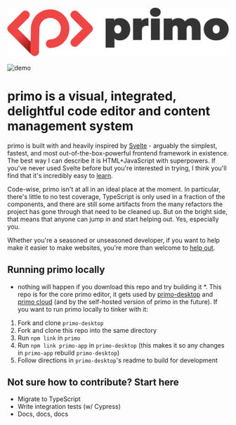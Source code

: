 <p align="center">
  <img src="logo.svg" alt="primo logo"/>
</p>

![demo](demo.gif)

# primo is a visual, integrated, delightful code editor and content management system

primo is built with and heavily inspired by [Svelte](https://svelte.dev/) - arguably the simplest, fastest, and most out-of-the-box-powerful frontend framework in existence. The best way I can describe it is HTML+JavaScript with superpowers. If you've never used Svelte before but you're interested in trying, I think you'll find that it's incredibly easy to [learn](https://svelte.dev/tutorial/basics).

Code-wise, primo isn't at all in an ideal place at the moment. In particular, there's little to no test coverage, TypeScript is only used in a fraction of the components, and there are still some artifacts from the many refactors the project has gone through that need to be cleaned up. But on the bright side, that means that anyone can jump in and start helping out. Yes, especially you.

Whether you're a seasoned or unseasoned developer, if you want to help make it easier to make websites, you're more than welcome to [help out](https://opensource.guide/how-to-contribute/#how-to-submit-a-contribution).

## Running primo locally

* nothing will happen if you download this repo and try building it *. This repo is for the core primo editor, it gets used by [primo-desktop](https://primo.af) and [primo cloud](https://primocloud.io) (and by the self-hosted version of primo in the future). If you want to run primo locally to tinker with it:

1. Fork and clone `primo-desktop`
2. Fork and clone this repo into the same directory
3. Run `npm link` in `primo`
4. Run `npm link primo-app` in `primo-desktop` (this makes it so any changes in `primo-app` rebuild `primo-desktop`)
5. Follow directions in `primo-desktop`'s readme to build for development

## Not sure how to contribute? Start here

* Migrate to TypeScript
* Write integration tests (w/ Cypress)
* Docs, docs, docs
